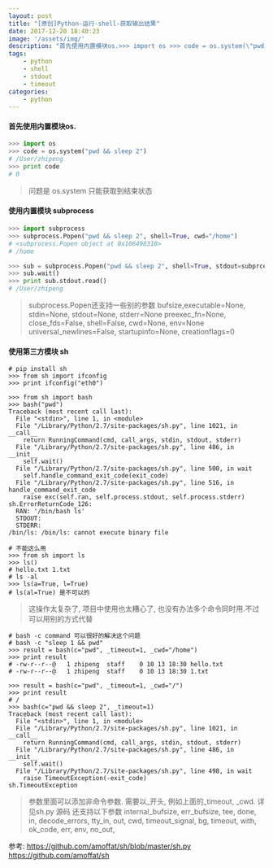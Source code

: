 ```yaml
---
layout: post
title: "[原创]Python-运行-shell-获取输出结果"
date: 2017-12-20 18:40:23
image: '/assets/img/'
description: "首先使用内置模块os.>>> import os >>> code = os.system(\"pwd && sleep 2\") # /User/zhipeng >>> print code # 0   问题是 os.system 只能获取到结束状态 使用内置模块 subprocess>>> import subprocess >>> subprocess.Popen(\"pwd && sleep 2\""
tags:
    - python
    - shell
    - stdout
    - timeout
categories:
    - python
---
```




#### 首先使用内置模块os.
```python
>>> import os
>>> code = os.system("pwd && sleep 2")
# /User/zhipeng
>>> print code
# 0
```
> 问题是 os.system 只能获取到结束状态

#### 使用内置模块 subprocess
```python
>>> import subprocess
>>> subprocess.Popen("pwd && sleep 2", shell=True, cwd="/home")
# <subprocess.Popen object at 0x106498310>
# /home

>>> sub = subprocess.Popen("pwd && sleep 2", shell=True, stdout=subprcess.PIPE)
>>> sub.wait()
>>> print sub.stdout.read()
# /User/zhipeng
```
> subprocess.Popen还支持一些别的参数 
> bufsize,executable=None, stdin=None, stdout=None, stderr=None
> preexec_fn=None, close_fds=False, shell=False, cwd=None, env=None
> universal_newlines=False, startupinfo=None, creationflags=0

#### 使用第三方模块 sh
```
# pip install sh
>>> from sh import ifconfig
>>> print ifconfig("eth0")

>>> from sh import bash
>>> bash("pwd")
Traceback (most recent call last):
  File "<stdin>", line 1, in <module>
  File "/Library/Python/2.7/site-packages/sh.py", line 1021, in __call__
    return RunningCommand(cmd, call_args, stdin, stdout, stderr)
  File "/Library/Python/2.7/site-packages/sh.py", line 486, in __init__
    self.wait()
  File "/Library/Python/2.7/site-packages/sh.py", line 500, in wait
    self.handle_command_exit_code(exit_code)
  File "/Library/Python/2.7/site-packages/sh.py", line 516, in handle_command_exit_code
    raise exc(self.ran, self.process.stdout, self.process.stderr)
sh.ErrorReturnCode_126: 
  RAN: '/bin/bash ls'
  STDOUT:
  STDERR:
/bin/ls: /bin/ls: cannot execute binary file

# 不能这么用
>>> from sh import ls
>>> ls()
# hello.txt 1.txt
# ls -al
>>> ls(a=True, l=True)
# ls(al=True) 是不可以的
```

> 这操作太复杂了, 项目中使用也太糟心了, 也没有办法多个命令同时用.不过可以用别的方式代替

```
# bash -c command 可以很好的解决这个问题
# bash -c "sleep 1 && pwd"
>>> result = bash(c="pwd", _timeout=1, _cwd="/home")
>>> print result
# -rw-r--r--@   1 zhipeng  staff    0 10 13 18:30 hello.txt
# -rw-r--r--@   1 zhipeng  staff    0 10 13 18:30 1.txt

>>> result = bash(c="pwd", _timeout=1, _cwd="/")
>>> print result
# /
>>> bash(c="pwd && sleep 2", _timeout=1)
Traceback (most recent call last):
  File "<stdin>", line 1, in <module>
  File "/Library/Python/2.7/site-packages/sh.py", line 1021, in __call__
    return RunningCommand(cmd, call_args, stdin, stdout, stderr)
  File "/Library/Python/2.7/site-packages/sh.py", line 486, in __init__
    self.wait()
  File "/Library/Python/2.7/site-packages/sh.py", line 498, in wait
    raise TimeoutException(-exit_code)
sh.TimeoutException

```
> 参数里面可以添加非命令参数. 需要以_开头, 例如上面的_timeout, _cwd. 详见sh.py  源码
> 还支持以下参数 
> internal_bufsize, err_bufsize, tee, done, in, decode_errors, tty_in,
> out, cwd, timeout_signal, bg, timeout, with, ok_code, err, env, no_out,

参考:
https://github.com/amoffat/sh/blob/master/sh.py
https://github.com/amoffat/sh
